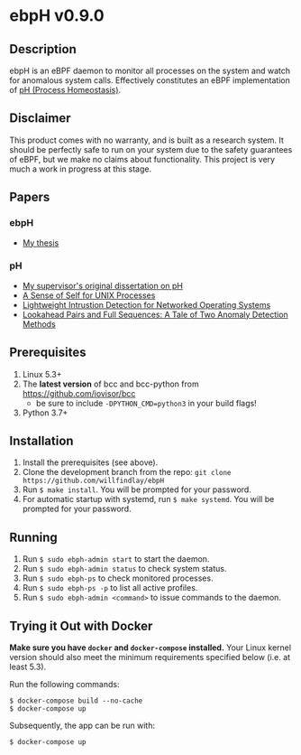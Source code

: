 # ebpH v0.9.0

## Description

ebpH is an eBPF daemon to monitor all processes on the system and watch for anomalous system calls. Effectively constitutes an eBPF implementation of [pH (Process Homeostasis)](https://people.scs.carleton.ca/~mvvelzen/pH/pH.html).

## Disclaimer

This product comes with no warranty, and is built as a research system. It should be perfectly safe to run on your system due to the safety guarantees of eBPF, but we make no claims about functionality. This project is very much a work in progress at this stage.

## Papers

### ebpH

- [My thesis](https://williamfindlay.com/written/thesis.pdf)

### pH

- [My supervisor's original dissertation on pH](https://people.scs.carleton.ca/~soma/pubs/soma-diss.pdf)
- [A Sense of Self for UNIX Processes](https://www.cs.unm.edu/~immsec/publications/ieee-sp-96-unix.pdf)
- [Lightweight Intrustion Detection for Networked Operating Systems](http://people.scs.carleton.ca/~soma/pubs/jcs1998.pdf)
- [Lookahead Pairs and Full Sequences: A Tale of Two Anomaly Detection Methods](http://people.scs.carleton.ca/~soma/pubs/inoue-albany2007.pdf)

## Prerequisites

1. Linux 5.3+
1. The **latest version** of bcc and bcc-python from https://github.com/iovisor/bcc
    - be sure to include `-DPYTHON_CMD=python3` in your build flags!
1. Python 3.7+

## Installation

1. Install the prerequisites (see above).
1. Clone the development branch from the repo: `git clone https://github.com/willfindlay/ebpH`
1. Run `$ make install`. You will be prompted for your password.
1. For automatic startup with systemd, run `$ make systemd`. You will be prompted for your password.

## Running

1. Run `$ sudo ebph-admin start` to start the daemon.
1. Run `$ sudo ebph-admin status` to check system status.
1. Run `$ sudo ebph-ps` to check monitored processes.
1. Run `$ sudo ebph-ps -p` to list all active profiles.
1. Run `$ sudo ebph-admin <command>` to issue commands to the daemon.

## Trying it Out with Docker

**Make sure you have `docker` and `docker-compose` installed.** Your Linux kernel version should also meet the minimum requirements specified below (i.e. at least 5.3).

Run the following commands:

```
$ docker-compose build --no-cache
$ docker-compose up
```

Subsequently, the app can be run with:

```
$ docker-compose up
```
